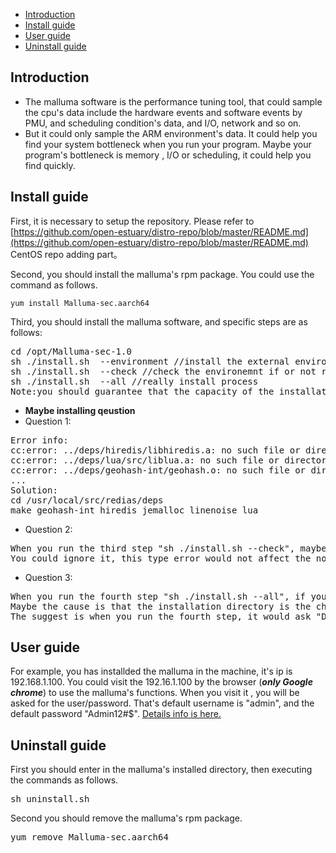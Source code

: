 * [Introduction](#1)
* [Install guide](#2)
* [User guide](#3)
* [Uninstall guide](#4)

<h2 id="1">Introduction</h2>

- The malluma software is the performance tuning tool, that could sample the cpu's data include the hardware events and software events by PMU, and scheduling condition's data, and I/O, network and so on. 
- But it could only sample the ARM environment's data. It could help you  find your system bottleneck when you run your program. Maybe your program's bottleneck  is memory , I/O or scheduling, it could help you find  quickly.

<h2 id="2">Install guide</h2>

First, it is necessary to setup the repository. Please refer to [https://github.com/open-estuary/distro-repo/blob/master/README.md](https://github.com/open-estuary/distro-repo/blob/master/README.md) CentOS repo adding part。

Second, you should install the malluma's rpm package. You could use the command  as follows.
```
yum install Malluma-sec.aarch64
```

Third, you should install the malluma software, and specific steps are as follows:
    
<pre>
cd /opt/Malluma-sec-1.0 
sh ./install.sh  --environment //install the external environment
sh ./install.sh  --check //check the environemnt if or not ready
sh ./install.sh  --all //really install process
Note:you should guarantee that the capacity of the installation directory is more than 50G.
</pre>

- **Maybe installing qeustion**
- Question 1: 
<pre>
Error info:
cc:error: ../deps/hiredis/libhiredis.a: no such file or directory
cc:error: ../deps/lua/src/liblua.a: no such file or directory
cc:error: ../deps/geohash-int/geohash.o: no such file or directory
...
Solution:
cd /usr/local/src/redias/deps
make geohash-int hiredis jemalloc linenoise lua
</pre>
- Question 2:
<pre>
When you run the third step "sh ./install.sh --check", maybe has some erros such as "./install.sh:line 475: 4*100+16*10+:syntax error:operand expected (error token is '+')". 
You could ignore it, this type error would not affect the normal function about the Malluma.
</pre>
  - Question 3:
<pre>
When you run the fourth step "sh ./install.sh --all", if you select all default choice, maybe you would not normally use the Malluma when input the ip in the browser. 
Maybe the cause is that the installation directory is the child about the installation package's directory.
The suggest is when you run the fourth step, it would ask "Default software directory name...[Y/N]", you should say "N" to input the installation directory. Then you try it again. Good luck to you.
</pre>

<h2 id="3">User guide</h2>

For example, you has installded the malluma in the machine, it's ip is 192.168.1.100.
You could visit the 192.16.1.100 by the browser (***only Google chrome***) to use the malluma's functions. When you visit it , you will be asked for the user/password.  That's default username is "admin", and the default password "Admin12#$". [Details info is here.](https://github.com/open-estuary/estuary/blob/master/doc/Malluma_UserGuide.pdf)

<h2 id="4">Uninstall guide</h2>

First you should enter in the malluma's installed directory, then executing the commands as follows.
<pre>
sh uninstall.sh
</pre>
Second you should remove the malluma's rpm package.
<pre>
yum remove Malluma-sec.aarch64
</pre>
